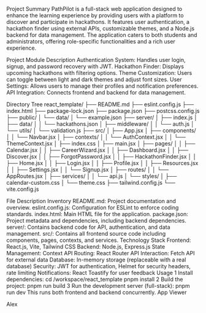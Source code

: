 Project Summary
PathPilot is a full-stack web application designed to enhance the learning experience by providing users with a platform to discover and participate in hackathons. It features user authentication, a hackathon finder using external APIs, customizable themes, and a Node.js backend for data management. The application caters to both students and administrators, offering role-specific functionalities and a rich user experience.

Project Module Description
Authentication System: Handles user login, signup, and password recovery with JWT.
Hackathon Finder: Displays upcoming hackathons with filtering options.
Theme Customization: Users can toggle between light and dark themes and adjust font sizes.
User Settings: Allows users to manage their profiles and notification preferences.
API Integration: Connects frontend and backend for data management.

Directory Tree
react_template/
├── README.md
├── eslint.config.js
├── index.html
├── package-lock.json
├── package.json
├── postcss.config.js
├── public/
│   └── data/
│       └── example.json
├── server/
│   ├── index.js
│   ├── data/
│   │   └── hackathons.json
│   ├── middleware/
│   │   └── auth.js
│   └── utils/
│       └── validation.js
├── src/
│   ├── App.jsx
│   ├── components/
│   │   └── Navbar.jsx
│   ├── contexts/
│   │   └── AuthContext.jsx
│   │   └── ThemeContext.jsx
│   ├── index.css
│   ├── main.jsx
│   ├── pages/
│   │   ├── Calendar.jsx
│   │   ├── CareerWizard.jsx
│   │   ├── Dashboard.jsx
│   │   ├── Discover.jsx
│   │   ├── ForgotPassword.jsx
│   │   ├── HackathonFinder.jsx
│   │   ├── Home.jsx
│   │   ├── Login.jsx
│   │   ├── Profile.jsx
│   │   ├── Resources.jsx
│   │   ├── Settings.jsx
│   │   └── Signup.jsx
│   ├── routes/
│   │   └── AppRoutes.jsx
│   ├── services/
│   │   └── api.js
│   └── styles/
│       ├── calendar-custom.css
│       └── theme.css
├── tailwind.config.js
└── vite.config.js

File Description Inventory
README.md: Project documentation and overview.
eslint.config.js: Configuration for ESLint to enforce coding standards.
index.html: Main HTML file for the application.
package.json: Project metadata and dependencies, including backend dependencies.
server/: Contains backend code for API, authentication, and data management.
src/: Contains all frontend source code including components, pages, contexts, and services.
Technology Stack
Frontend: React.js, Vite, Tailwind CSS
Backend: Node.js, Express.js
State Management: Context API
Routing: React Router
API Interaction: Fetch API for external data
Database: In-memory storage (replaceable with a real database)
Security: JWT for authentication, Helmet for security headers, rate limiting
Notifications: React Toastify for user feedback
Usage
1 Install dependencies:
    cd /workspace/react_template
    pnpm install
2 Build the project:
    pnpm run build
3 Run the development server (full-stack):
    pnpm run dev
    This runs both frontend and backend concurrently.
App Viewer

Alex
